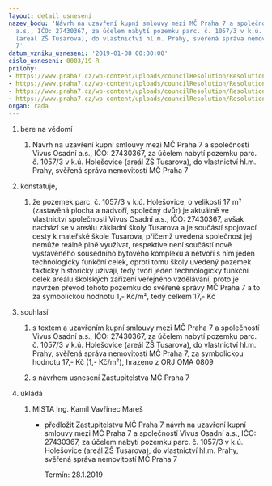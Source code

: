 ```yaml
---
layout: detail_usneseni
nazev_bodu: 'Návrh na uzavření kupní smlouvy mezi MČ Praha 7 a společností Vivus Osadní
  a.s., IČO: 27430367, za účelem nabytí pozemku parc. č. 1057/3 v k.ú. Holešovice
  (areál ZŠ Tusarova), do vlastnictví hl.m. Prahy, svěřená správa nemovitostí MČ Praha
  7'
datum_vzniku_usneseni: '2019-01-08 00:00:00'
cislo_usneseni: 0003/19-R
prilohy:
- https://www.praha7.cz/wp-content/uploads/councilResolution/Resolutions/30487/export/01_10573_VIVUS~420928.docx
- https://www.praha7.cz/wp-content/uploads/councilResolution/Resolutions/30487/export/02_10573_VIVUS~420927.docx
- https://www.praha7.cz/wp-content/uploads/councilResolution/Resolutions/30487/export/03_10573_VIVUS~420926.pdf
- https://www.praha7.cz/wp-content/uploads/councilResolution/Resolutions/30487/export/export~421290.pdf
organ: rada
---
```

<ol id="urzList" class="urzList_view"><li class="urzClass1" id=""><span name="1">bere na vědomí</span><ol class="urzOlClass decimal "><li class="urzClass2" id="" style="text-align: left;"><span><p>Návrh na uzavření kupní smlouvy mezi MČ Praha 7 a společností Vivus Osadní a.s., IČO: 27430367, za účelem nabytí pozemku parc. č. 1057/3 v k.ú. Holešovice (areál ZŠ Tusarova), do vlastnictví hl.m. Prahy, svěřená správa nemovitostí MČ Praha 7</p></span></li></ol></li><li class="urzClass1" id=""><span name="50">konstatuje,</span><ol class="urzOlClass decimal "><li class="urzClass2" id="" style="text-align: left;"><span><p>že pozemek parc. č. 1057/3 v k.ú. Holešovice, o velikosti 17 m² (zastavěná plocha a nádvoří, společný dvůr) je aktuálně ve vlastnictví společnosti Vivus Osadní a.s., IČO: 27430367, avšak nachází se v areálu základní školy Tusarova a je součástí spojovací cesty k mateřské škole Tusarova, přičemž uvedená společnost jej nemůže reálně plně využívat, respektive není součástí nově vystavěného sousedního bytového komplexu a netvoří s ním jeden technologicky funkční celek, oproti tomu školy uvedený pozemek fakticky historicky užívají, tedy tvoří jeden technologicky funkční celek areálu školských zařízení veřejného vzdělávání, proto je navržen převod tohoto pozemku do svěřené správy MČ Praha 7 a to za symbolickou hodnotu 1,- Kč/m², tedy celkem 17,- Kč<br></p></span></li></ol></li><li class="urzClass1" id=""><span name="26">souhlasí</span><ol class="urzOlClass decimal "><li class="urzClass2" id="" style="text-align: left;"><span><p>s textem a uzavřením kupní smlouvy mezi MČ Praha 7 a společností Vivus Osadní a.s., IČO: 27430367, za účelem nabytí pozemku parc. č. 1057/3 v k.ú. Holešovice (areál ZŠ Tusarova), do vlastnictví hl.m. Prahy, svěřená správa nemovitostí MČ Praha 7, za symbolickou hodnotu 17,- Kč (1,- Kč/m²), hrazeno z ORJ OMA 0809<br></p></span></li><li class="urzClass2" id="" style="text-align: left;"><span><p>s návrhem usnesení Zastupitelstva MČ Praha 7</p></span></li></ol></li><li class="urzClass1" id="urzUkoly"><span name="1">ukládá</span><ol class="urzOlClass"><li class="urzClass2"><span><p>MISTA Ing. Kamil Vavřinec Mareš</p></span><ul class="urzUlClass"><li class="urzClass3"><span><p>předložit Zastupitelstvu MČ Praha 7 návrh na uzavření kupní smlouvy mezi MČ Praha 7 a společností Vivus Osadní a.s., IČO: 27430367, za účelem nabytí pozemku parc. č. 1057/3 v k.ú. Holešovice (areál ZŠ Tusarova), do vlastnictví hl.m. Prahy, svěřená správa nemovitostí MČ Praha 7</p></span><span class="urzUkolTermin">  Termín:&nbsp;28.1.2019</span></li></ul></li></ol></li></ol>